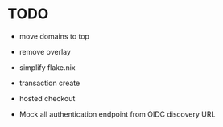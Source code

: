 # TODO

- move domains to top
- remove overlay
- simplify flake.nix

- transaction create
- hosted checkout
- Mock all authentication endpoint from OIDC discovery URL
